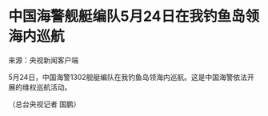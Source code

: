 # 中国海警舰艇编队5月24日在我钓鱼岛领海内巡航

来源：央视新闻客户端

5月24日，中国海警1302舰艇编队在我钓鱼岛领海内巡航。这是中国海警依法开展的维权巡航活动。

（总台央视记者 国鹏）

